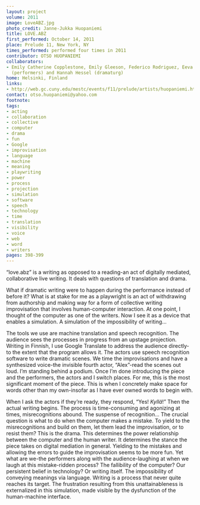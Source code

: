 ```yaml
---
layout: project
volume: 2011
image: LoveABZ.jpg
photo_credit: Janne-Jukka Huopaniemi
title: LOVE.ABZ
first_performed: October 14, 2011
place: Prelude 11, New York, NY
times_performed: performed four times in 2011
contributor: OTSO HUOPANIEMI
collaborators:
- Emily Catherine Copplestone, Emily Gleeson, Federico Rodriguez, Eeva Semerdjiev
  (performers) and Hannah Hessel (dramaturg)
home: Helsinki, Finland
links:
- http://web.gc.cuny.edu/mestc/events/f11/prelude/artists/huopaniemi.html
contact: otso.huopaniemi@yahoo.com
footnote:
tags:
- acting
- collaboration
- collective
- computer
- drama
- fun
- Google
- improvisation
- language
- machine
- meaning
- playwriting
- power
- process
- projection
- simulation
- software
- speech
- technology
- time
- translation
- visibility
- voice
- web
- word
- writers
pages: 398-399
---
```


“love.abz” is a writing as opposed to a reading-an act of digitally mediated, collaborative live writing. It deals with questions of translation and drama.

What if dramatic writing were to happen during the performance instead of before it? What is at stake for me as a playwright is an act of withdrawing from authorship and making way for a form of collective writing improvisation that involves human-computer interaction. At one point, I thought of the computer as one of the writers. Now I see it as a device that enables a simulation. A simulation of the impossibility of writing…

The tools we use are machine translation and speech recognition. The audience sees the processes in progress from an upstage projection. Writing in Finnish, I use Google Translate to address the audience directly-to the extent that the program allows it. The actors use speech recognition software to write dramatic scenes. We time the improvisations and have a synthesized voice-the invisible fourth actor, “Alex”-read the scenes out loud. I’m standing behind a podium. Once I’m done introducing the piece and the performers, the actors and I switch places. For me, this is the most significant moment of the piece. This is when I concretely make space for words other than my own-insofar as I have ever owned words to begin with.

When I ask the actors if they’re ready, they respond, “Yes! _Kyllä_!” Then the actual writing begins. The process is time-consuming and agonizing at times, misrecognitions abound. The suspense of recognition… The crucial question is what to do when the computer makes a mistake. To yield to the misrecognitions and build on them, let them lead the improvisation, or to resist them? This is the drama. This determines the power relationship between the computer and the human writer. It determines the stance the piece takes on digital mediation in general. Yielding to the mistakes and allowing the errors to guide the improvisation seems to be more fun. Yet what are we-the performers along with the audience-laughing at when we laugh at this mistake-ridden process? The fallibility of the computer? Our persistent belief in technology? Or writing itself. The impossibility of conveying meanings via language. Writing is a process that never quite reaches its target. The frustration resulting from this unattainableness is externalized in this simulation, made visible by the dysfunction of the human-machine interface.
